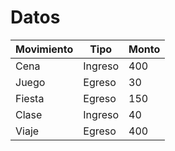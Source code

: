# Datos

| Movimiento | Tipo | Monto |
|-------|-------|-------|
| Cena | Ingreso | 400 |
| Juego | Egreso | 30 |
| Fiesta | Egreso | 150 |
| Clase | Ingreso | 40 |
| Viaje | Egreso | 400 |